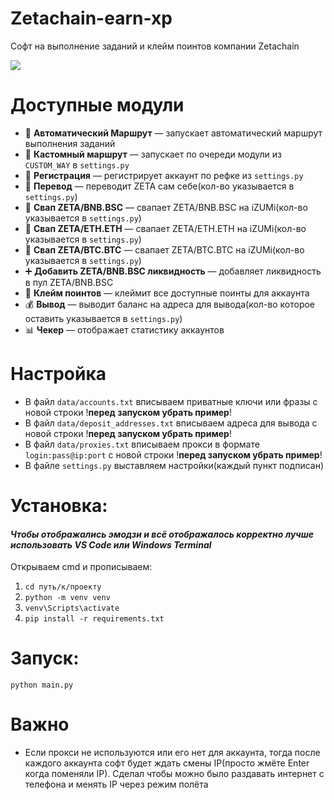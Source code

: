 # Zetachain-earn-xp
Софт на выполнение заданий и клейм поинтов компании Zetachain

<img src="https://i.postimg.cc/zv1xtxJL/image.png" /> 

# Доступные модули
* 🧠 **Автоматический Маршрут** — запускает автоматический маршрут выполнения заданий
* 🧠 **Кастомный маршрут** — запускает по очереди модули из `CUSTOM_WAY` в `settings.py`
* 📝 **Регистрация** — регистрирует аккаунт по рефке из `settings.py`
* 💸 **Перевод** — переводит ZETA сам себе(кол-во указывается в `settings.py`)
* 🔄 **Свап ZETA/BNB.BSC** — свапает ZETA/BNB.BSC  на iZUMi(кол-во указывается в `settings.py`)
* 🔄 **Свап ZETA/ETH.ETH** — свапает ZETA/ETH.ETH  на iZUMi(кол-во указывается в `settings.py`)
* 🔄 **Свап ZETA/BTC.BTC** — свапает ZETA/BTC.BTC  на iZUMi(кол-во указывается в `settings.py`)
* ➕ **Добавить ZETA/BNB.BSC ликвидность** — добавляет ликвидность в пул ZETA/BNB.BSC
* 🎁 **Клейм поинтов** — клеймит все доступные поинты для аккаунта
* 💰 **Вывод** — выводит баланс на адреса для вывода(кол-во которое оставить указывается в `settings.py`)
* 📊 **Чекер** — отображает статистику аккаунтов

# Настройка
* В файл `data/accounts.txt` вписываем приватные ключи или фразы с новой строки !**перед запуском убрать пример**!
* В файл `data/deposit_addresses.txt` вписываем адреса для вывода с новой строки !**перед запуском убрать пример**!
* В файл `data/proxies.txt` вписываем прокси в формате `login:pass@ip:port` с новой строки !**перед запуском убрать пример**!
* В файле `settings.py` выставляем настройки(каждый пункт подписан) 

# Установка:
#### *Чтобы отображались эмодзи и всё отображалось корректно лучше использовать VS Code или Windows Terminal*
Открываем cmd и прописываем:
1. `cd путь/к/проекту`
3. `python -m venv venv`
4. `venv\Scripts\activate`
5. `pip install -r requirements.txt`

# Запуск:
```
python main.py
```

# Важно
* Если прокси не используются или его нет для аккаунта, тогда после каждого аккаунта софт будет ждать смены IP(просто жмёте Enter когда поменяли IP). Сделал чтобы можно было раздавать интернет с телефона и менять IP через режим полёта
